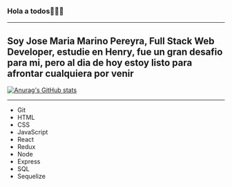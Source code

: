 ### Hola a todos👋👋👋
---

Soy Jose Maria Marino Pereyra, Full Stack Web Developer, estudie en Henry, fue un gran desafio para mi, pero al dia de hoy estoy listo para afrontar cualquiera por venir
---

[![Anurag's GitHub stats](https://github-readme-stats.vercel.app/api?username=xJomaMPx)](https://github.com/anuraghazra/github-readme-stats)

---
* Git
* HTML
* CSS
* JavaScript
* React
* Redux
* Node
* Express
* SQL
* Sequelize
